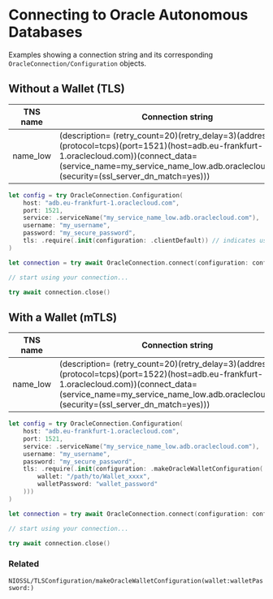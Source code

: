 # Connecting to Oracle Autonomous Databases

Examples showing a connection string and its corresponding ``OracleConnection/Configuration`` objects.

## Without a Wallet (TLS)

| TNS name | Connection string |
|---|---|
| name_low | (description= (retry_count=20)(retry_delay=3)(address=(protocol=tcps)(port=1521)(host=adb.eu-frankfurt-1.oraclecloud.com))(connect_data=(service_name=my_service_name_low.adb.oraclecloud.com))(security=(ssl_server_dn_match=yes))) |

```swift
let config = try OracleConnection.Configuration(
    host: "adb.eu-frankfurt-1.oraclecloud.com",
    port: 1521,
    service: .serviceName("my_service_name_low.adb.oraclecloud.com"),
    username: "my_username",
    password: "my_secure_password",
    tls: .require(.init(configuration: .clientDefault)) // indicates use of TLS
)

let connection = try await OracleConnection.connect(configuration: config, id: 1)

// start using your connection...

try await connection.close()
```

## With a Wallet (mTLS)

| TNS name | Connection string |
|---|---|
| name_low | (description= (retry_count=20)(retry_delay=3)(address=(protocol=tcps)(port=1522)(host=adb.eu-frankfurt-1.oraclecloud.com))(connect_data=(service_name=my_service_name_low.adb.oraclecloud.com))(security=(ssl_server_dn_match=yes))) |

```swift
let config = try OracleConnection.Configuration(
    host: "adb.eu-frankfurt-1.oraclecloud.com",
    port: 1521,
    service: .serviceName("my_service_name_low.adb.oraclecloud.com"),
    username: "my_username",
    password: "my_secure_password",
    tls: .require(.init(configuration: .makeOracleWalletConfiguration(
        wallet: "/path/to/Wallet_xxxx",
        walletPassword: "wallet_password"
    )))
)

let connection = try await OracleConnection.connect(configuration: config, id: 1)

// start using your connection...

try await connection.close()
```

### Related

``NIOSSL/TLSConfiguration/makeOracleWalletConfiguration(wallet:walletPassword:)``
